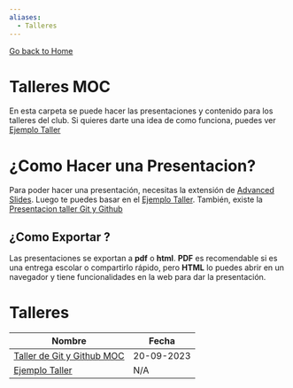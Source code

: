 ```yaml
---
aliases:
  - Talleres
---
```

[Go back to Home](../../../PEF/presentation-PEF/README.md)
# Talleres MOC

En esta carpeta se puede hacer las presentaciones y contenido para los talleres del club. Si quieres darte una idea de como funciona, puedes ver [Ejemplo Taller](talleres/Ejemplo%20Taller/Ejemplo%20Taller.md)

# ¿Como Hacer una Presentacion?

Para poder hacer una presentación, necesitas la extensión de [Advanced Slides](documentation/Advanced%20Slides.md). Luego te puedes basar en el [Ejemplo Taller](talleres/Ejemplo%20Taller/Ejemplo%20Taller.md). También, existe la [Presentacion taller Git y Github](talleres/Taller%20Github/Presentacion%20taller%20Git%20y%20Github.md)

## ¿Como Exportar ?

Las presentaciones se exportan a **pdf** o **html**. **PDF** es recomendable si es una entrega escolar o compartirlo rápido, pero **HTML** lo puedes abrir en un navegador y tiene funcionalidades en la web para dar la presentación.


# Talleres

Nombre | Fecha
--- | ---
[Taller de Git y Github MOC](Taller%20de%20Git%20y%20Github%20MOC) | 20-09-2023
[Ejemplo Taller](talleres/Ejemplo%20Taller/Ejemplo%20Taller.md) | N/A

